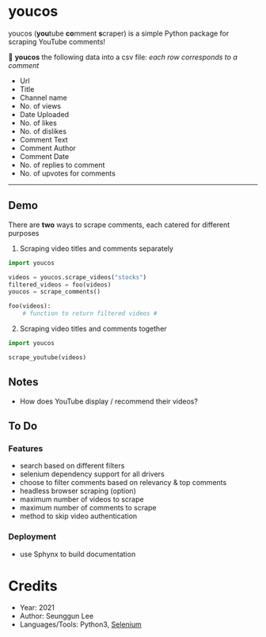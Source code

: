 # youcos

youcos (**you**tube **co**mment **s**craper) is a simple Python package for scraping YouTube comments!

:page_facing_up: **youcos** the following data into a csv file:
_each row corresponds to a comment_
- Url
- Title
- Channel name
- No. of views
- Date Uploaded
- No. of likes
- No. of dislikes
- Comment Text
- Comment Author
- Comment Date
- No. of replies to comment
- No. of upvotes for comments

---

## Demo
There are **two** ways to scrape comments, each catered for different purposes
1. Scraping video titles and comments separately
```python
import youcos

videos = youcos.scrape_videos("stocks")
filtered_videos = foo(videos)
youcos = scrape_comments()

foo(videos):
    # function to return filtered videos #
```
    
2. Scraping video titles and comments together
```python
import youcos

scrape_youtube(videos)
```

## Notes
- How does YouTube display / recommend their videos?

## To Do
### Features
- search based on different filters
- selenium dependency support for all drivers
- choose to filter comments based on relevancy & top comments
- headless browser scraping (option)
- maximum number of videos to scrape
- maximum number of comments to scrape
- method to skip video authentication
### Deployment
- use Sphynx to build documentation

# Credits
- Year: 2021
- Author: Seunggun Lee
- Languages/Tools: Python3, [Selenium](https://www.selenium.dev/)